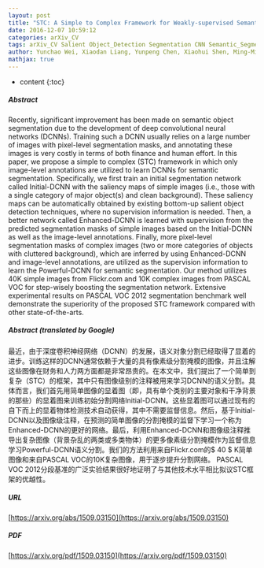 ```yaml
---
layout: post
title: "STC: A Simple to Complex Framework for Weakly-supervised Semantic Segmentation"
date: 2016-12-07 10:59:12
categories: arXiv_CV
tags: arXiv_CV Salient Object_Detection Segmentation CNN Semantic_Segmentation Detection
author: Yunchao Wei, Xiaodan Liang, Yunpeng Chen, Xiaohui Shen, Ming-Ming Cheng, Jiashi Feng, Yao Zhao, Shuicheng Yan
mathjax: true
---
```


* content
{:toc}

##### Abstract
Recently, significant improvement has been made on semantic object segmentation due to the development of deep convolutional neural networks (DCNNs). Training such a DCNN usually relies on a large number of images with pixel-level segmentation masks, and annotating these images is very costly in terms of both finance and human effort. In this paper, we propose a simple to complex (STC) framework in which only image-level annotations are utilized to learn DCNNs for semantic segmentation. Specifically, we first train an initial segmentation network called Initial-DCNN with the saliency maps of simple images (i.e., those with a single category of major object(s) and clean background). These saliency maps can be automatically obtained by existing bottom-up salient object detection techniques, where no supervision information is needed. Then, a better network called Enhanced-DCNN is learned with supervision from the predicted segmentation masks of simple images based on the Initial-DCNN as well as the image-level annotations. Finally, more pixel-level segmentation masks of complex images (two or more categories of objects with cluttered background), which are inferred by using Enhanced-DCNN and image-level annotations, are utilized as the supervision information to learn the Powerful-DCNN for semantic segmentation. Our method utilizes $40$K simple images from Flickr.com and 10K complex images from PASCAL VOC for step-wisely boosting the segmentation network. Extensive experimental results on PASCAL VOC 2012 segmentation benchmark well demonstrate the superiority of the proposed STC framework compared with other state-of-the-arts.

##### Abstract (translated by Google)
最近，由于深度卷积神经网络（DCNN）的发展，语义对象分割已经取得了显着的进步。训练这样的DCNN通常依赖于大量的具有像素级分割掩模的图像，并且注解这些图像在财务和人力两方面都是非常昂贵的。在本文中，我们提出了一个简单到复杂（STC）的框架，其中只有图像级别的注释被用来学习DCNN的语义分割。具体而言，我们首先用简单图像的显着图（即，具有单个类别的主要对象和干净背景的那些）的显着图来训练初始分割网络Initial-DCNN。这些显着图可以通过现有的自下而上的显着物体检测技术自动获得，其中不需要监督信息。然后，基于Initial-DCNN以及图像级注释，在预测的简单图像的分割掩模的监督下学习一个称为Enhanced-DCNN的更好的网络。最后，利用Enhanced-DCNN和图像级注释推导出复杂图像（背景杂乱的两类或多类物体）的更多像素级分割掩模作为监督信息学习Powerful-DCNN语义分割。我们的方法利用来自Flickr.com的$ 40 $ K简单图像和来自PASCAL VOC的10K复杂图像，用于逐步提升分割网络。 PASCAL VOC 2012分段基准的广泛实验结果很好地证明了与其他技术水平相比拟议STC框架的优越性。

##### URL
[https://arxiv.org/abs/1509.03150](https://arxiv.org/abs/1509.03150)

##### PDF
[https://arxiv.org/pdf/1509.03150](https://arxiv.org/pdf/1509.03150)

